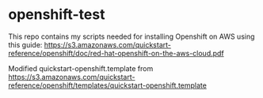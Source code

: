 # openshift-test

This repo contains my scripts needed for installing Openshift on AWS using this guide:
https://s3.amazonaws.com/quickstart-reference/openshift/doc/red-hat-openshift-on-the-aws-cloud.pdf

Modified quickstart-openshift.template
from https://s3.amazonaws.com/quickstart-reference/openshift/templates/quickstart-openshift.template
